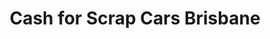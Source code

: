 ---
title: "Cash for Scrap Cars Brisbane"
url: /brisbane/cash-for-scrap-cars-brisbane/
shop: Autohaus
---